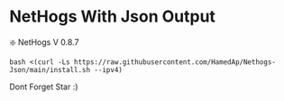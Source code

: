 # NetHogs With Json Output

❇️ NetHogs V 0.8.7




````
bash <(curl -Ls https://raw.githubusercontent.com/HamedAp/Nethogs-Json/main/install.sh --ipv4)
````


Dont Forget Star :) 
